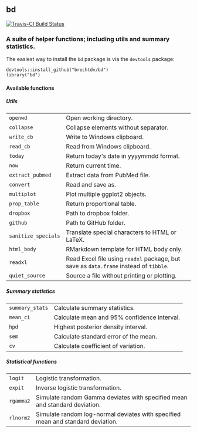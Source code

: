 ## bd

[![Travis-CI Build Status](https://travis-ci.org/brechtdv/bd.svg?branch=master)](https://travis-ci.org/brechtdv/bd)

### A suite of helper functions; including utils and summary statistics.

The easiest way to install the `bd` package is via the `devtools` package:

    devtools::install_github("brechtdv/bd")
    library("bd")

#### Available functions

##### Utils

<table>
  <tr>
    <td><code>openwd</code></td>
    <td> Open working directory.</td>
  </tr>
    <tr>
    <td><code>collapse</code></td>
    <td> Collapse elements without separator.</td>
  </tr>
    <tr>
    <td><code>write_cb</code></td>
    <td> Write to Windows clipboard.</td>
  </tr>
    <tr>
    <td><code>read_cb</code></td>
    <td> Read from Windows clipboard.</td>
  </tr>
    <tr>
    <td><code>today</code></td>
    <td> Return today's date in yyyymmdd format.</td>
  </tr>
  <tr>
    <td><code>now</code></td>
    <td> Return current time.</td>
  </tr>
  <tr>
    <td><code>extract_pubmed</code></td>
    <td> Extract data from PubMed file.</td>
  </tr>
  <tr>
    <td><code>convert</code></td>
    <td> Read and save as.</td>
  </tr>
  <tr>
    <td><code>multiplot</code></td>
    <td> Plot multiple ggplot2 objects.</td>
  </tr>
  <tr>
    <td><code>prop_table</code></td>
    <td> Return proportional table.</td>
  </tr>
  </tr>
    <tr>
    <td><code>dropbox</code></td>
    <td> Path to dropbox folder.</td>
  </tr>
  </tr>
    <tr>
    <td><code>github</code></td>
    <td> Path to GitHub folder.</td>
  </tr>
  <tr>
    <td><code>sanitize_specials</code></td>
    <td>Translate special characters to HTML or LaTeX.</td>
  </tr>
  <tr>
    <td><code>html_body</code></td>
    <td>RMarkdown template for HTML body only.</td>
  </tr>
   <tr>
    <td><code>readxl</code></td>
    <td>Read Excel file using <code>readxl</code> package, but save as <code>data.frame</code> instead of <code>tibble</code>.</td>
  </tr>
    <tr>
    <td><code>quiet_source</code></td>
    <td>Source a file without printing or plotting.</td>
  </tr>

</table>

##### Summary statistics

<table>
  <tr>
    <td><code>summary_stats</code></td>
    <td> Calculate summary statistics.</td>
  </tr>
  <tr>
    <td><code>mean_ci</code></td>
    <td> Calculate mean and 95% confidence interval.</td>
  </tr>
  <tr>
    <td><code>hpd</code></td>
    <td> Highest posterior density interval.</td>
  </tr>
  <tr>
    <td><code>sem</code></td>
    <td> Calculate standard error of the mean.</td>
  </tr>
  <tr>
    <td><code>cv</code></td>
    <td> Calculate coefficient of variation.</td>
  </tr>
</table>

##### Statistical functions

<table>
  <tr>
    <td><code>logit</code></td>
    <td> Logistic transformation.</td>
  </tr>
  <tr>
    <td><code>expit</code></td>
    <td> Inverse logistic transformation.</td>
  </tr>
  <tr>
    <td><code>rgamma2</code></td>
    <td>Simulate random Gamma deviates with specified mean and standard deviation.</td>
  </tr>
  <tr>
    <td><code>rlnorm2</code></td>
    <td>Simulate random log-normal deviates with specified mean and standard deviation.</td>
  </tr>
</table>
